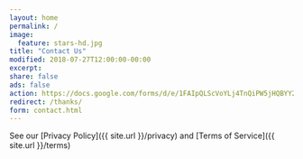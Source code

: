 ```yaml
---
layout: home
permalink: /
image:
  feature: stars-hd.jpg
title: "Contact Us"
modified: 2018-07-27T12:00:00-00:00
excerpt:
share: false
ads: false
action: https://docs.google.com/forms/d/e/1FAIpQLScVoYLj4TnQiPW5jHQBYY2RKVd_9-lfm-yKkKQVv20xfMjjkw/formResponse
redirect: /thanks/
form: contact.html
---
```

See our [Privacy Policy]({{ site.url }}/privacy) and [Terms of Service]({{ site.url }}/terms)
